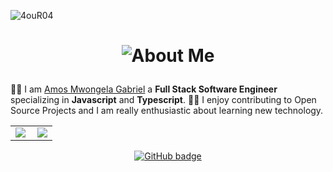 ![4ouR04](https://github.com/4ouR04/4ouR04/blob/main/banner/4ouR04.gif)

<h1 align="center">

![About Me](https://img.shields.io/badge/About-Me-purple?style=for-the-badge)

</h1>

👨‍🎓 I am [Amos Mwongela Gabriel](https://linktr.ee/4ouR04) a **Full Stack Software Engineer** specializing in **Javascript** and **Typescript**.
👩‍💻 I enjoy contributing to Open Source Projects and I am really enthusiastic about learning new technology.

<center>
  <table>
  <tr>
      <td><img  align="left" src="https://github-readme-stats.vercel.app/api?username=4ouR04&count_private=true&show_icons=true&theme=dark&layout=compact" /></td>
      <td><img  src="https://github-readme-streak-stats.herokuapp.com/?user=4ouR04&theme=dark" /></td>    
     
  </tr>   
  </table>
</center>

<p align="center">
  <a href="https://github.com/4ouR04?tab=followers">
    <img src="https://img.shields.io/github/followers/4ouR04?label=Followers&logo=GitHub&style=for-the-badge" alt="GitHub badge" />
  </a>
</p>
